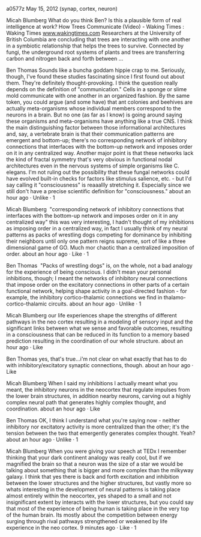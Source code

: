 a0577z
May 15, 2012
(synap, cortex, neuron) 

Micah Blumberg
What do you think Ben? Is this a plausible form of real intelligence at work?
How Trees Communicate (Video) - Waking Times : Waking Times
www.wakingtimes.com
Researchers at the University of British Columbia are concluding that trees are interacting with one another in a symbiotic relationship that helps the trees to survive. Connected by fungi, the underground root systems of plants and trees are transferring carbon and nitrogen back and forth between ...

Ben Thomas 
Sounds like a buncha goddam hippie crap to me.
Seriously, though, I've found these studies fascinating since I first found out about them. They're definitely thought-provoking.
I think the question really depends on the definition of "communication." Cells in a sponge or slime mold communicate with one another in an organized fashion. By the same token, you could argue (and some have) that ant colonies and beehives are actually meta-organisms whose individual members correspond to the neurons in a brain. But no one (as far as I know) is going around saying these organisms and meta-organisms have anything like a true CNS. 
I think the main distinguishing factor between those informational architectures and, say, a vertebrate brain is that their communication patterns are emergent and bottom-up; there's no corresponding network of inhibitory connections that interfaces with the bottom-up network and imposes order on it in any centralized way. Another major point is that these networks lack the kind of fractal symmetry that's very obvious in functional nodal architectures even in the nervous systems of simple organisms like C. elegans.
I'm not ruling out the possibility that these fungal networks could have evolved built-in checks for factors like stimulus salience, etc. - but I'd say calling it "consciousness" is reaaallly stretching it. Especially since we still don't have a precise scientific definition for "consciousness."
about an hour ago · Unlike ·  1

Micah Blumberg ‎
"corresponding network of inhibitory connections that interfaces with the bottom-up network and imposes order on it in any centralized way" this was very interesting, I hadn't thought of my inhibitions as imposing order in a centralized way, in fact I usually think of my neural patterns as packs of wrestling dogs competing for dominance by inhibiting their neighbors until only one pattern reigns supreme, sort of like a three dimensional game of GO. Much mor chaotic than a centralized imposition of order.
about an hour ago · Like ·  1

Ben Thomas ‎
"Packs of wrestling dogs" is, on the whole, not a bad analogy for the experience of being conscious. I didn't mean your personal inhibitions, though; I meant the networks of inhibitory neural connections that impose order on the excitatory connections in other parts of a certain functional network, helping shape activity in a goal-directed fashion - for example, the inhibitory cortico-thalamic connections we find in thalamo-cortico-thalamic circuits.
about an hour ago · Unlike ·  1

Micah Blumberg 
our life experiences shape the strengths of different pathways in the neo cortex resulting in a modeling of sensory input and the significant links between what we sense and favorable outcomes, resulting in a consciousness that can be reduced in its function to a memory based prediction resulting in the coordination of our whole structure.
about an hour ago · Like

Ben Thomas 
yes, that's true...i'm not clear on what exactly that has to do with inhibitory/excitatory synaptic connections, though.
about an hour ago · Like

Micah Blumberg 
When I said my inhibitions I actually meant what you meant, the inhibitory neurons in the neocortex that regulate impulses from the lower brain structures, in addition nearby neurons, carving out a highly complex neural path that generates highly complex thought, and coordination.
about an hour ago · Like

Ben Thomas 
OK, I think I understand what you're saying now - neither inhibitory nor excitatory activity is more centralized than the other; it's the tension between the two that emergently generates complex thought. Yeah?
about an hour ago · Unlike ·  1

Micah Blumberg 
When you were giving your speech at TEDx I remember thinking that your dark continent analogy was really cool, but if we magnified the brain so that a neuron was the size of a star we would be talking about something that is bigger and more complex than the milkyway galaxy. I think that yes there is back and forth excitation and inhibition between the lower structures and the higher structures, but vastly more so whats interesting in the development of neural patterns is taking place almost entirely within the neocortex, yes shaped to a small and not insignificant extent by interacts with the lower structures, but you could say that most of the experience of being human is taking place in the very top of the human brain. Its mostly about the competition between energy surging through rival pathways strengthened or weakened by life experience in the neo cortex.
9 minutes ago · Like ·  1
